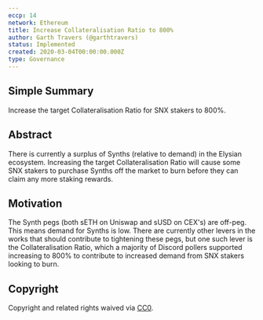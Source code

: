 ```yaml
---
eccp: 14
network: Ethereum
title: Increase Collateralisation Ratio to 800%
author: Garth Travers (@garthtravers)
status: Implemented
created: 2020-03-04T00:00:00.000Z
type: Governance
---
```


## Simple Summary

<!--"If you can't explain it simply, you don't understand it well enough." Provide a simplified and layman-accessible explanation of the ECCP.-->

Increase the target Collateralisation Ratio for SNX stakers to 800%.

## Abstract

<!--A short (~200 word) description of the variable change proposed.-->

There is currently a surplus of Synths (relative to demand) in the Elysian ecosystem. Increasing the target Collateralisation Ratio will cause some SNX stakers to purchase Synths off the market to burn before they can claim any more staking rewards.

## Motivation

<!--The motivation is critical for ECCPs that want to update variables within Elysian. It should clearly explain why the existing variable is not incentive aligned. ECCP submissions without sufficient motivation may be rejected outright.-->

The Synth pegs (both sETH on Uniswap and sUSD on CEX's) are off-peg. This means demand for Synths is low. There are currently other levers in the works that should contribute to tightening these pegs, but one such lever is the Collateralisation Ratio, which a majority of Discord pollers supported increasing to 800% to contribute to increased demand from SNX stakers looking to burn.

## Copyright

Copyright and related rights waived via [CC0](https://creativecommons.org/publicdomain/zero/1.0/).
